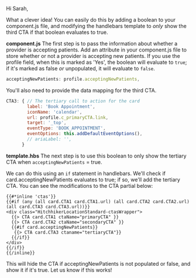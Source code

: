 Hi Sarah,

What a clever idea! You can easily do this by adding a boolean to your component.js file, and modifying the handlebars template to *only* show the third CTA if that boolean evaluates to true.

**component.js**
The first step is to pass the information about whether a provider is accepting patients. Add an attribute in your component.js file to store whether or not a provider is accepting new patients. If you use the profile field, when this is marked as 'Yes', the boolean will evaluate to `true`; if it's marked as false *or* unpopulated, it will evaluate to `false`.
```js
acceptingNewPatients: profile.acceptingNewPatients,
```

You'll also need to provide the data mapping for the third CTA.
```js
CTA3: { // The tertiary call to action for the card
        label: 'Book Appointment',
        iconName: 'calendar',
        url: profile.c_primaryCTA.link,
        target: '_top',
        eventType: 'BOOK_APPOINTMENT',
        eventOptions: this.addDefaultEventOptions(),
        // ariaLabel: '',
      }
```

**template.hbs**
The next step is to use this boolean to only show the tertiary CTA when `acceptingNewPatients` = true.

We can do this using an `if` statement in handlebars. We'll check if card.acceptingNewPatients evaluates to true; if so, we'll add the tertiary CTA. You can see the modifications to the CTA partial below:
```
{{#*inline 'ctas'}}
{{#if (any (all card.CTA1 card.CTA1.url) (all card.CTA2 card.CTA2.url)(all card.CTA3 card.CTA3.url))}}
<div class="HitchhikerLocationStandard-ctasWrapper">
  {{> CTA card.CTA1 ctaName="primaryCTA" }}
  {{> CTA card.CTA2 ctaName="secondaryCTA" }}
  {{#if card.acceptingNewPatients}}
   {{> CTA card.CTA3 ctaname="tertiaryCTA"}}
  {{/if}}
</div>
{{/if}}
{{/inline}}
```

This will hide the CTA if acceptingNewPatients is not populated or false, and show it if it's true. Let us know if this works!